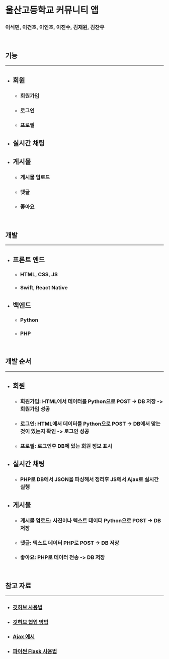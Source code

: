 # 울산고등학교 커뮤니티 앱
### 이석민, 이건호, 이인호, 이진수, 김재원, 김찬우
<br>

## 기능
* * *
* ## 회원
    * ### 회원가입
    * ### 로그인
    * ### 프로필
* ## 실시간 채팅
* ## 게시물
    * ### 게시물 업로드
    * ### 댓글
    * ### 좋아요

<br>

## 개발
* * *

* ## 프론트 엔드
    * ### HTML, CSS, JS
    * ### Swift, React Native
* ## 백엔드
    * ### Python
    * ### PHP
<br>

## 개발 순서
* * *
* ## 회원
    * ### 회원가입: HTML에서 데이터를 Python으로 POST -> DB 저장 -> 회원가입 성공
    * ### 로그인: HTML에서 데이터를 Python으로 POST -> DB에서 맞는 것이 있는지 확인 -> 로그인 성공
    * ### 프로필: 로그인후 DB에 있는 회원 정보 표시
* ## 실시간 채팅
    * ### PHP로 DB에서 JSON을 파싱해서 정리후 JS에서 Ajax로 실시간 실행
* ## 게시물
    * ### 게시물 업로드: 사진이나 텍스트 데이터 Python으로 POST -> DB 저장
    * ### 댓글: 텍스트 데이터 PHP로 POST -> DB 저장
    * ### 좋아요: PHP로 데이터 전송 -> DB 저장

<br>

## 참고 자료
* * *
* ### [깃허브 사용법](https://tagilog.tistory.com/377)
* ### [깃허브 협업 방법](https://fomaios.tistory.com/entry/Git-Github-%EA%B0%99%EC%9D%80-%EC%A0%80%EC%9E%A5%EC%86%8C-%ED%95%A8%EA%BB%98-%EC%93%B0%EA%B8%B0feat%ED%98%91%EC%97%85%ED%95%98%EA%B8%B0)
* ### [Ajax 예시](https://sysdocu.tistory.com/1500)
* ### [파이썬 Flask 사용법](https://scribblinganything.tistory.com/392)


